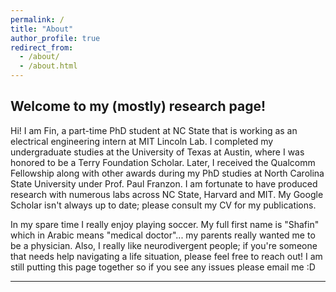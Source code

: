 ```yaml
---
permalink: /
title: "About"
author_profile: true
redirect_from: 
  - /about/
  - /about.html
---
```


## Welcome to my (mostly) research page!

Hi! I am Fin, a part-time PhD student at NC State that is working as an electrical engineering intern at MIT Lincoln Lab. I completed my undergraduate studies at the University of Texas at Austin, where I was honored to be a Terry Foundation Scholar. Later, I received the Qualcomm Fellowship along with other awards during my PhD studies at North Carolina State University under Prof. Paul Franzon. I am fortunate to have produced research with numerous labs across NC State, Harvard and MIT. My Google Scholar isn't always up to date; please consult my CV for my publications. 

In my spare time I really enjoy playing soccer. My full first name is "Shafin" which in Arabic means "medical doctor"... my parents really wanted me to be a physician. Also, I really like neurodivergent people; if you're someone that needs help navigating a life situation, please feel free to reach out! I am still putting this page together so if you see any issues please email me :D 


------

